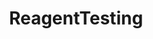 ---
title: ReagentTesting
crosslinks:
- Drugs
- legaladvice
- drugs
- shrooms
- DrugTestingKits
- SilkRoad
- Psychonaut
---